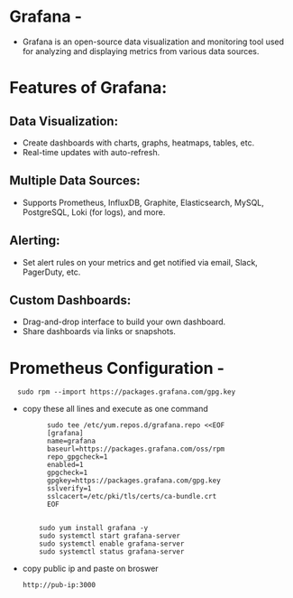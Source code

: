 # Grafana -
- Grafana is an open-source data visualization and monitoring tool used for analyzing and displaying metrics from various data sources.

# Features of Grafana:
## Data Visualization:
- Create dashboards with charts, graphs, heatmaps, tables, etc.
- Real-time updates with auto-refresh.

## Multiple Data Sources:
- Supports Prometheus, InfluxDB, Graphite, Elasticsearch, MySQL, PostgreSQL, Loki (for logs), and more.

## Alerting:
- Set alert rules on your metrics and get notified via email, Slack, PagerDuty, etc.

## Custom Dashboards:
- Drag-and-drop interface to build your own dashboard.
- Share dashboards via links or snapshots.

# Prometheus Configuration -

      sudo rpm --import https://packages.grafana.com/gpg.key
      
- copy these all lines and execute as one command

            sudo tee /etc/yum.repos.d/grafana.repo <<EOF
            [grafana]
            name=grafana
            baseurl=https://packages.grafana.com/oss/rpm
            repo_gpgcheck=1
            enabled=1
            gpgcheck=1
            gpgkey=https://packages.grafana.com/gpg.key
            sslverify=1
            sslcacert=/etc/pki/tls/certs/ca-bundle.crt
            EOF


          sudo yum install grafana -y
          sudo systemctl start grafana-server
          sudo systemctl enable grafana-server
          sudo systemctl status grafana-server


- copy public ip and paste on broswer

      http://pub-ip:3000






